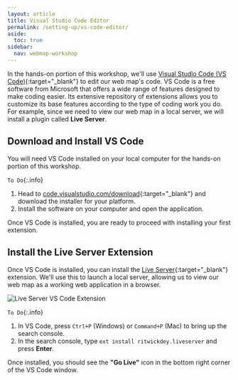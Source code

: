 ```yaml
---
layout: article
title: Visual Studio Code Editor
permalink: /setting-up/vs-code-editor/
aside:
  toc: true
sidebar:
  nav: webmap-workshop
---
```


In the hands-on portion of this workshop, we'll use [Visual Studio Code (VS Code)](https://code.visualstudio.com/){:target="\_blank"} to edit our web map's code. VS Code is a free software from Microsoft that offers a wide range of features designed to make coding easier. Its extensive repository of extensions allows you to customize its base features according to the type of coding work you do. For example, since we need to view our web map in a local server, we will install a plugin called **Live Server**.

## Download and Install VS Code

You will need VS Code installed on your local computer for the hands-on portion of this workshop.

`To Do`{:.info}

1. Head to [code.visualstudio.com/download](https://code.visualstudio.com/Download){:target="\_blank"} and download the installer for your platform.
2. Install the software on your computer and open the application.

Once VS Code is installed, you are ready to proceed with installing your first extension.

## Install the Live Server Extension

Once VS Code is installed, you can install the [Live Server](https://marketplace.visualstudio.com/items?itemName=ritwickdey.LiveServer){:target="\_blank"} extension. We'll use this to launch a local server, allowing us to view our web map as a working web application in a browser.

![Live Server VS Code Extension](../../assets/images/live-server.png "Live Server VS Code Extension")

`To Do`{:.info}

1. In VS Code, press `Ctrl+P` (Windows) or `Command+P` (Mac) to bring up the search console.
2. In the search console, type `ext install ritwickdey.liveserver` and press **Enter**.

Once installed, you should see the **"Go Live"** icon in the bottom right corner of the VS Code window.
